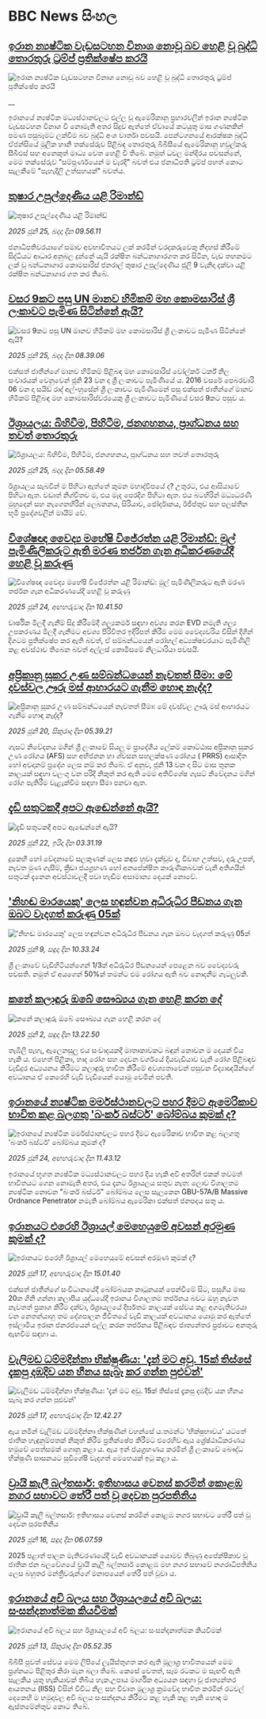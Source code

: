 # BBC News සිංහල## [ඉරාන න්‍යෂ්ටික වැඩසටහන විනාශ නොවූ බව හෙළි වූ බුද්ධි තොරතුරු ට්‍රම්ප් ප්‍රතික්ෂේප කරයි](https://www.bbc.co.uk/sinhala/live/cn4l9q8k289t?at_campaign=githubrss)![ඉරාන න්‍යෂ්ටික වැඩසටහන විනාශ නොවූ බව හෙළි වූ බුද්ධි තොරතුරු ට්‍රම්ප් ප්‍රතික්ෂේප කරයි](https://ichef.bbci.co.uk/ace/standard/240/cpsprodpb/9635/live/42fd7c80-518e-11f0-a2ff-17a82c2e8bc4.jpg)__ඉරානයේ න්‍යෂ්ටික මධ්‍යස්ථානවලට එල්ල වූ ඇමෙරිකානු ප්‍රහාරවලින් ඉරාන න්‍යෂ්ටික වැඩසටහන විනාශ වී නොමැති අතර සිදුව ඇත්තේ ඒවායේ කටයුතු මාස ගණනකින් පමණ පසුබෑමට ලක්වීම බව බුද්ධි අංශ වාර්තා පවසයි. පෙන්ටගනයේ ආරක්ෂක බුද්ධි ඒජන්සියේ මූලික හානි තක්සේරුව පිළිබඳ තොරතුරු බීබීසීයේ ඇමෙරිකානු හවුල්කරු සීබීඑස් සහ අනෙකුත් මාධ්‍ය වෙත හෙළි වී තිබේ. නමුත් ධවල මන්දිරය පවසන්නේ, මෙම තක්සේරුව "සම්පූර්ණයෙන් ම වැරදි" බවත් එය ජනාධිපති ට්‍රම්ප් පහත් කොට සැලකීමේ "පැහැදිලි උත්සහයක්" බවත්ය.## [තුෂාර උපුල්දෙණිය යළි රිමාන්ඩ්](https://www.bbc.com/sinhala/articles/c1kvd7wkl8po?at_campaign=githubrss)![තුෂාර උපුල්දෙණිය යළි රිමාන්ඩ්](https://ichef.bbci.co.uk/ace/ws/240/cpsprodpb/8b90/live/89643c20-46c3-11f0-98c9-f388968ae068.jpg)_2025 ජූනි 25, බදාදා දින 09.56.11_ජනාධිපතිවරයාගේ සමාව අවභාවිතයට ලක් කරමින් වරදකරුවෙකු නිදහස් කිරීමේ සිද්ධියට ආධාර අනුබල දුන්නේ යැයි රක්ෂිත බන්ධනාගාරගත කර සිටින, වැඩ තහනමට ලක් වූ බන්ධනාගාර කොමසාරිස් ජනරාල් තුෂාර උපුල්දෙණිය ජුලි 9 වැනිදා දක්වා යළි රක්ෂිත බන්ධනාගාර ගත කර තිබේ.## [වසර 9කට පසු UN මානව හිමිකම් මහ කොමසාරිස් ශ්‍රී ලංකාවට පැමිණ සිටින්නේ ඇයි?](https://www.bbc.com/sinhala/articles/cg5zd7v47j3o?at_campaign=githubrss)![වසර 9කට පසු UN මානව හිමිකම් මහ කොමසාරිස් ශ්‍රී ලංකාවට පැමිණ සිටින්නේ ඇයි?](https://ichef.bbci.co.uk/ace/ws/240/cpsprodpb/b04f/live/22b9bc20-5195-11f0-8485-7bd50fa63665.png)_2025 ජූනි 25, බදාදා දින 08.39.06_එක්සත් ජාතීන්ගේ මානව හිමිකම් පිළිබඳ මහ කොමසාරිස් වෝල්කර් ටර්ක් නිල සංචාරයක් වෙනුවෙන් ජූනි 23 වන දා ශ්‍රී ලංකාවට පැමිණියේ ය.
2016 වසරේ පෙබරවාරි 06 වන දා සයිඩ් රාද් අල්-හුසේන් ශ්‍රී ලංකාවට පැමිණීමෙන් පසු එක්සත් ජාතීන්ගේ මානව හිමිකම් පිළිබඳ මහ කොමසාරිස්වරයෙකු ශ්‍රී ලංකාවට පැමිණියේ වසර 9කට පසුව ය.## [ඊශ්‍රායලය: බිහිවීම, පිහිටීම, ජනගහනය, ප්‍රාග්ධනය සහ තවත් තොරතුරු](https://www.bbc.com/sinhala/articles/c98j38mg0p6o?at_campaign=githubrss)![ඊශ්‍රායලය: බිහිවීම, පිහිටීම, ජනගහනය, ප්‍රාග්ධනය සහ තවත් තොරතුරු](https://ichef.bbci.co.uk/ace/ws/240/cpsprodpb/4e8a/live/fa693310-4df5-11f0-bb1d-1741330db98d.jpg)_2025 ජූනි 25, බදාදා දින 05.58.49_ඊශ්‍රායලය සැබවින් ම පිහිටා ඇත්තේ කුමන මහාද්වීපයේ ද? උතුරට, එය ආසියාවේ පිහිටා ඇත. වඩාත් නිශ්චිතව ම, එය මැද පෙරදිග පිහිටා ඇත. එය බටහිරින් මධ්‍යධරණී මුහුදෙන් සහ නැගෙනහිරින් ලෙබනනය, සිරියාව, ජෝර්දානය, ඊජිප්තුව සහ පලස්තීන භූමි ප්‍රදේශවලින් මායිම් වේ.## [විශේෂඥ වෛද්‍ය මහේෂි විජේරත්න යළි රිමාන්ඩ්: මුල් පැමිණිලිකරුට ඇති මරණ තර්ජන ගැන අධිකරණයේදී හෙළි වූ කරුණු](https://www.bbc.com/sinhala/articles/cd97qzxk4y8o?at_campaign=githubrss)![විශේෂඥ වෛද්‍ය මහේෂි විජේරත්න යළි රිමාන්ඩ්: මුල් පැමිණිලිකරුට ඇති මරණ තර්ජන ගැන අධිකරණයේදී හෙළි වූ කරුණු](https://ichef.bbci.co.uk/ace/ws/240/cpsprodpb/a8fe/live/de89af60-50ea-11f0-86d5-3b52b53af158.jpg)_2025 ජූනි 24, අඟහරුවාදා දින 10.41.50_වාර්ෂික මිලදී ගැනීම් සිදු කිරීමේදී ශල්‍යකර්ම සඳහා අවශ්‍ය කරන EVD නමැති ශල්‍ය උපකරණය මිලදී ගැනීමට අවශ්‍ය පිරිවිතර ඉදිරිපත් කිරීම මෙම වෛද්‍යවරිය විසින් දිගින් දිගටම ප්‍රතික්ෂේප කර ඇති බවත්, ඒ සම්බන්ධයෙන් රෝහල් අධ්‍යක්ෂවරයාට පැමිණිලි කළ අවස්ථාව තිබෙන බවත් අල්ලස් කොමිසමේ නිලධාරියා පවසයි.## [අප්‍රිකානු සූකර උණ සම්බන්ධයෙන් නැවතත් සීමා: මේ දවස්වල ඌරු මස් ආහාරයට ගැනීම හොඳ නැද්ද?](https://www.bbc.com/sinhala/articles/cjr429d05e0o?at_campaign=githubrss)![අප්‍රිකානු සූකර උණ සම්බන්ධයෙන් නැවතත් සීමා: මේ දවස්වල ඌරු මස් ආහාරයට ගැනීම හොඳ නැද්ද?](https://ichef.bbci.co.uk/ace/ws/240/cpsprodpb/771a/live/7d0db9d0-95dc-11ef-9eb7-7b7defb4f9e7.jpg)_2025 ජූනි 20, සිකුරාදා දින 05.39.21_ගැසට් නිවේදනය මගින් ශ්‍රී ලංකාවේ සියලු ම ප්‍රාදේශීය ලේකම් කොට්ඨාස අප්‍රිකානු සූකර උණ රෝගය (AFS) සහ අභිජනන හා ශ්වසන සහලක්ෂණ රෝගය ( PRRS)  ආසාදිත හෝ අවදානම් ප්‍රදේශ ලෙස නම් කර තිබේ.
ඒ අනුව, ජූනි 13 වන දා සිට මාස තුනක කාලයක් සඳහා වලංගු වන පරිදි නිකුත් කර ඇති මෙම අතිවිශේෂ ගැසට් නිවේදනය මගින් රෝග පැතිරීම වැළැක්වීම සඳහා සීමා පනවා ඇත.## [දැඩි සතුටකදී අපට ඇඬෙන්නේ ඇයි?](https://www.bbc.com/sinhala/articles/cew01zxzyqjo?at_campaign=githubrss)![දැඩි සතුටකදී අපට ඇඬෙන්නේ ඇයි?](https://ichef.bbci.co.uk/ace/ws/240/cpsprodpb/deee/live/6239fed0-4d91-11f0-8c47-237c2e4015f5.jpg)_2025 ජූනි 22, ඉරිදා දින 03.31.19_දුකෙහි හෝ වේදනාවේ සලකුණක් ලෙස කඳුළු හුවා දැක්වූව ද, විවාහ උත්සව, දරු උපත්, නැවත මුණ ගැසීම්, ක්‍රීඩා ජයග්‍රහණ හෝ අනපේක්ෂිත කාරුණිකබවක් වැනි අතිශයින් සතුටක් දැනෙන අවස්ථාවලදී පවා හැඬීම අසාමාන්‍ය දෙයක් නොවේ.## ['නිහඬ මාරයෙකු' ලෙස හඳුන්වන අධිරුධිර පීඩනය ගැන ඔබට වැදගත් කරුණු 05ක්](https://www.bbc.com/sinhala/articles/c93y44jzjp4o?at_campaign=githubrss)!['නිහඬ මාරයෙකු' ලෙස හඳුන්වන අධිරුධිර පීඩනය ගැන ඔබට වැදගත් කරුණු 05ක්](https://ichef.bbci.co.uk/ace/ws/240/cpsprodpb/0b8c/live/090038b0-4513-11f0-835b-310c7b938e84.jpg)_2025 ජූනි 9, සඳුදා දින 10.33.24_ශ්‍රී ලංකාවේ වැඩිහිටියන්ගෙන් 1/3ක් අධිරුධිර පීඩනයෙන් පෙළෙන බව වෛද්‍යවරු පවසති. නමුත් ඒ අයගෙන් 50%ක් තමන්ට එම රෝගය ඇති බව නොදනීම ගැටලුවකි.## [කනේ කලාඳුරු ඔබේ සෞඛ්‍යය ගැන හෙළි කරන දේ](https://www.bbc.com/sinhala/articles/c365z723z3zo?at_campaign=githubrss)![කනේ කලාඳුරු ඔබේ සෞඛ්‍යය ගැන හෙළි කරන දේ](https://ichef.bbci.co.uk/ace/ws/240/cpsprodpb/196b/live/2e7d8600-3d58-11f0-b6e6-4ddb91039da1.png)_2025 ජූනි 2, සඳුදා දින 13.22.50_තැඹිලි පැහැ, ඇලෙනසුලු එය සංවාදයකදී මාතෘකාවකට බඳුන් නොවන ම දෙයක් විය හැකි ය. එහෙත් පිළිකා, හෘද රෝග සහ දෙවන වර්ගයේ දියවැඩියාව වැනි රෝග පිළිබඳව වැඩිදුර අධ්‍යයනය කිරීමට කලාඳුරු භාවිත කිරීමේ අවශ්‍යතාවෙන් පසුවන විද්‍යාඥයින්ගේ අවධානය ඒ කෙරෙහි වැඩි වැඩියෙන් යොමු වෙමින් පවතී.## [ඉරානයේ න්‍යෂ්ටික මර්මස්ථානවලට පහර දීමට ඇමෙරිකාව භාවිත කළ බලගතු 'බංකර් බස්ටර්' බෝම්බය කුමක් ද?](https://www.bbc.com/sinhala/articles/c2k1je43z8ko?at_campaign=githubrss)![ඉරානයේ න්‍යෂ්ටික මර්මස්ථානවලට පහර දීමට ඇමෙරිකාව භාවිත කළ බලගතු 'බංකර් බස්ටර්' බෝම්බය කුමක් ද?](https://ichef.bbci.co.uk/ace/ws/240/cpsprodpb/59ac/live/c89e6c70-4b83-11f0-86d5-3b52b53af158.png)_2025 ජූනි 24, අඟහරුවාදා දින 11.43.12_ඉරානයේ භූගත න්‍යෂ්ටික මධ්‍යස්ථානවලට පහර දිය හැකි අවි අතරින් එකක් තවමත් භාවිතයට ගෙන නොමැති අතර, එය දැනට ඊශ්‍රායලය සතුව නැත: ලොව විශාලතම න්‍යෂ්ටික නොවන "බංකර් බස්ටර්" බෝම්බය ලෙස සැලකෙන GBU-57A/B Massive Ordnance Penetrator නමැති බෝම්බය ඇමෙරිකා එක්සත් ජනපදය සතු ය.## [ඉරානයට එරෙහි ඊශ්‍රායල් මෙහෙයුමේ අවසන් අරමුණ කුමක් ද?](https://www.bbc.com/sinhala/articles/cql032pzzw5o?at_campaign=githubrss)![ඉරානයට එරෙහි ඊශ්‍රායල් මෙහෙයුමේ අවසන් අරමුණ කුමක් ද?](https://ichef.bbci.co.uk/ace/ws/240/cpsprodpb/9aac/live/ac22e140-4861-11f0-bbaa-4bc03e0665b7.png)_2025 ජූනි 17, අඟහරුවාදා දින 15.01.40_එක්සත් ජාතීන්ගේ සංවිධානයේදී බෝම්බයක කාටූනයක් පෙන්වීමේ සිට, පසුගිය මාස 20ක ගිනි ගන්නා කලාපීය යුද්ධයේදී ඉරානය විශාලතම තර්ජනය බවට ඔහු නැවත නැවතත් ප්‍රකාශ කිරීම දක්වා, ඊශ්‍රායලයේ දීර්ඝතම කාලයක් සේවය කළ අගමැතිවරයා වන නෙතන්යාහු තම දේශපාලන ජීවිතයේ වැඩි කාලයක් අවධානය යොමු කර ඇත්තේ ඉස්ලාමීය ඉරාන ජනරජයෙන් එල්ල කරන තර්ජනය පිළිබඳව ජාත්‍යන්තර ප්‍රජාවට අනතුරු ඇඟවීම සඳහා ය.## [වැලිමඩ ධම්මදින්නා භික්ෂුණිය: 'දැන් මට අවු. 15ක් තිස්සේ දැකපු දඹදිව යන හීනය සැබෑ කර ගන්න පුළුවන්'](https://www.bbc.com/sinhala/articles/cn5kr10gdpgo?at_campaign=githubrss)![වැලිමඩ ධම්මදින්නා භික්ෂුණිය: 'දැන් මට අවු. 15ක් තිස්සේ දැකපු දඹදිව යන හීනය සැබෑ කර ගන්න පුළුවන්'](https://ichef.bbci.co.uk/ace/ws/240/cpsprodpb/e663/live/1b24e490-4b68-11f0-9a0b-27ba8ae87ef8.jpg)_2025 ජූනි 17, අඟහරුවාදා දින 12.42.27_ඇය නමින් වැලිමඩ ධම්මදින්නා භික්ෂුණීන් වහන්සේ ය.තමන්ට 'භික්ෂුභාවය' යටතේ ජාතික හැඳුනුම්පතක් නිකුත් කිරීම ප්‍රතික්ෂේප කිරීමට එරෙහිව ඇය ශ්‍රේෂ්ඨාධිකරණය හමුවේ පෙත්සමක් ගොනු කළා ය.
ඇය ඉන් ජයග්‍රහණය කරමින් ශ්‍රී ලංකාවේ බෞද්ධ භික්ෂුණී සාසනයට සුවිශේෂී වැදගත් මෙහෙයක් ඉටු කළා ය.## [ ව්‍රායි කැලී බල්තසාර්: ඉතිහාසය වෙනස් කරමින් කොළඹ නගර සභාවට තේරී පත් වූ දෙවන පුරපතිනිය](https://www.bbc.com/sinhala/articles/c3e5wd7l9e3o?at_campaign=githubrss)![ ව්‍රායි කැලී බල්තසාර්: ඉතිහාසය වෙනස් කරමින් කොළඹ නගර සභාවට තේරී පත් වූ දෙවන පුරපතිනිය](https://ichef.bbci.co.uk/ace/ws/240/cpsprodpb/59f9/live/6698b2e0-3f8c-11f0-835b-310c7b938e84.jpg)_2025 ජූනි 16, සඳුදා දින 06.07.59_2025 පළාත් පාලන මැතිවරණයේදී වැඩි අවධානයක් යොමව තිබුණු අපේක්ෂිකාව වූ  ජාතික ජන බලවේගයේ ව්‍රායි කැලී බල්තසාර් කොළඹ මහ නගර සභාවේ නගරාධිපතිනිය ලෙස බහුතර මන්ත්‍රීවරුන්ගේ මනාපයෙන් තේරී පත් වූවා ය.## [ඉරානයේ අවි බලය සහ ඊශ්‍රායලයේ අවි බලය: සංසන්දනාත්මක කියවීමක්](https://www.bbc.com/sinhala/articles/cj7mx5mvrg0o?at_campaign=githubrss)![ඉරානයේ අවි බලය සහ ඊශ්‍රායලයේ අවි බලය: සංසන්දනාත්මක කියවීමක්](https://ichef.bbci.co.uk/ace/ws/240/cpsprodpb/e1cd/live/2d171960-fd9f-11ee-a1bf-5ffd63527e26.png)_2025 ජූනි 13, සිකුරාදා දින 05.52.35_බීබීසී පුවත් සේවය මෙම ලිපියේ  ලැයිස්තුගත කර ඇති මූලාශ්‍ර භාවිතයෙන් මෙම ප්‍රශ්නයට පිළිතුර කිරා මැන බලා තිබේ. කෙසේ වෙතත්, සෑම රටකට ම සැඟවී ඇති සැලකිය යුතු හැකියාවක් තිබිය හැක.උපාය මාර්ගික අධ්‍යයන සඳහා වූ ජාත්‍යන්තර ආයතනය (IISS) විසින් විවිධ නිල සහ විවෘත මූලාශ්‍ර ක්‍රමවේද භාවිත කරමින් රටවල්  දෙකෙහි ම හමුදාවල අවි බලය සංසන්දනය කිරීමට කළ හැකි කළ හැකි හොඳ ම ඇස්තමේන්තුව කොට තිබේ.